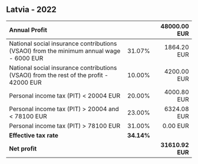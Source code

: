 ## Latvia - 2022

| Annual Profit |  | 48000.00 EUR |
| :--- | :---: | ---: |
| National social insurance contributions (VSAOI) from the minimum annual wage  - 6000 EUR | 31.07% | 1864.20 EUR |
| National social insurance contributions (VSAOI) from the rest of the profit - 42000 EUR | 10.00% | 4200.00 EUR |
| Personal income tax (PIT) < 20004 EUR | 20.00% | 4000.80 EUR |
| Personal income tax (PIT) > 20004 and < 78100 EUR | 23.00% | 6324.08 EUR |
| Personal income tax (PIT) > 78100 EUR | 31.00% | 0.00 EUR |
| **Effective tax rate** | **34.14%** | |
| **Net profit** | | **31610.92 EUR** |
